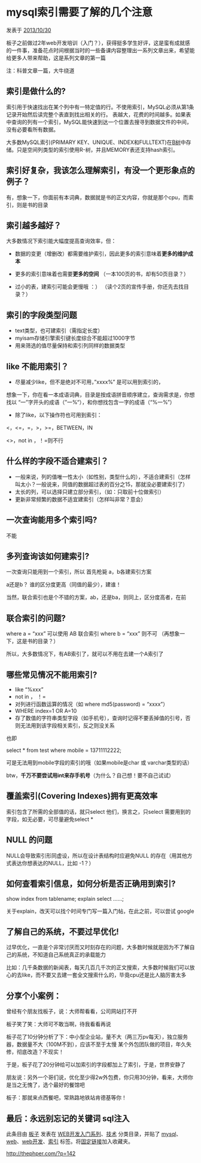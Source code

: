 # mysql索引需要了解的几个注意

发表于 [2013/10/30](http://thephper.com/?p=142)

板子之前做过2年web开发培训（入门？），获得挺多学生好评，这是蛮有成就感的一件事，准备花点时间根据当时的一些备课内容整理出一系列文章出来，希望能给更多人带来帮助，这是系列文章的第一篇

注：科普文章一篇，大牛绕道

## 索引是做什么的?

索引用于快速找出在某个列中有一特定值的行。不使用索引，MySQL必须从第1条记录开始然后读完整个表直到找出相关的行。
表越大，花费的时间越多。如果表中查询的列有一个索引，MySQL能快速到达一个位置去搜寻到数据文件的中间，没有必要看所有数据。

大多数MySQL索引(PRIMARY KEY、UNIQUE、INDEX和FULLTEXT)在[B树](http://baike.baidu.com/view/298408.htm)中存储。只是空间列类型的索引使用R-树，并且MEMORY表还支持hash索引。

## 索引好复杂，我该怎么理解索引，有没一个更形象点的例子？

有，想象一下，你面前有本词典，数据就是书的正文内容，你就是那个cpu，而索引，则是书的目录

## 索引越多越好？

大多数情况下索引能大幅度提高查询效率，但：

- 数据的变更（增删改）都需要维护索引，因此更多的索引意味着**更多的维护成本**


- 更多的索引意味着也需要**更多的空间** （一本100页的书，却有50页目录？）


- 过小的表，建索引可能会更慢哦 ：）  （读个2页的宣传手册，你还先去找目录？）

## 索引的字段类型问题

- text类型，也可建索引（需指定长度）
- myisam存储引擎索引键长度综合不能超过1000字节
- 用来筛选的值尽量保持和索引列同样的数据类型

##  like 不能用索引？

- 尽量减少like，但不是绝对不可用，”xxxx%” 是可以用到索引的，

想象一下，你在看一本成语词典，目录是按成语拼音顺序建立，查询需求是，你想找以 “一”字开头的成语（”一%“），和你想找包含一字的成语（“%一%”）

- 除了like，以下操作符也可用到索引：

<，<=，=，>，>=，BETWEEN，IN

<>，not in ，！=则不行

## 什么样的字段不适合建索引？

- 一般来说，列的值唯一性太小（如性别，类型什么的），不适合建索引（怎样叫太小？一般说来，同值的数据超过表的百分之15，那就没必要建索引了）
- 太长的列，可以选择只建立部分索引，（如：只取前十位做索引）
- 更新非常频繁的数据不适宜建索引（怎样叫非常？意会）

##  一次查询能用多个索引吗?

不能

## 多列查询该如何建索引?

一次查询只能用到一个索引，所以 首先枪毙 a，b各建索引方案

a还是b？ 谁的区分度更高（同值的最少），建谁！

当然，联合索引也是个不错的方案，ab，还是ba，则同上，区分度高者，在前

## 联合索引的问题?

where a = “xxx” 可以使用 AB 联合索引
where b = “xxx” 则不可 （再想象一下，这是书的目录？）

所以，大多数情况下，有AB索引了，就可以不用在去建一个A索引了

## 哪些常见情况不能用索引?

- like “%xxx”
- not in ， ！=
- 对列进行函数运算的情况（如 where md5(password) = “xxxx”）
- WHERE index=1 OR A=10
- 存了数值的字符串类型字段（如手机号），查询时记得不要丢掉值的引号，否则无法用到该字段相关索引，反之则没关系

也即

select * from test where mobile = 13711112222;

可是无法用到mobile字段的索引的哦（如果mobile是char 或 varchar类型的话）

btw，**千万不要尝试用int来存手机号**（为什么？自己想！要不自己试试）

 

## 覆盖索引(Covering Indexes)拥有更高效率

索引包含了所需的全部值的话，就只select 他们，换言之，只select 需要用到的字段，如无必要，可尽量避免select *

## NULL 的问题

NULL会导致索引形同虚设，所以在设计表结构时应避免NULL 的存在（用其他方式表达你想表达的NULL，比如 -1？）

## 如何查看索引信息，如何分析是否正确用到索引?

show index from tablename;
explain select ……;

关于explain，改天可以找个时间专门写一篇入门帖，在此之前，可以尝试 google

## 了解自己的系统，不要过早优化!

过早优化，一直是个非常讨厌而又时刻存在的问题，大多数时候就是因为不了解自己的系统，不知道自己系统真正的承载能力

比如：几千条数据的新闻表，每天几百几千次的正文搜索，大多数时候我们可以放心的去like，而不要又去建一套全文搜索什么的，毕竟cpu还是比人脑厉害太多

## 分享个小案例：

曾经有个朋友找板子，说：大师帮看看，公司网站打不开

板子笑了笑：大师可不敢当啊，待我看看再说

板子花了10分钟分析了下：中小型企业站，量不大（两三万pv每天），独立服务器，数据量不大（100M不到），应该不至于太慢
某个外包团队做的项目，年久失修，彻底改造？不现实！

于是，板子花了20分钟给可以加索引的字段都加上了索引，于是，世界安静了

朋友说：另外一个哥们说，优化至少得2w外包费，你只用30分钟，看来，大师你是当之无愧了，选个最好的餐馆吧

板子：那就来点西餐吧，常熟路地铁站肯德基等你！

## 最后：**永远别忘记的关键词 sql注入**

 

此条目由 [板子](http://thephper.com/?author=1) 发表在 [WEB开发入门系列](http://thephper.com/?cat=33)、[技术](http://thephper.com/?cat=4) 分类目录，并贴了 [mysql](http://thephper.com/?tag=mysql)、[web](http://thephper.com/?tag=web)、[web开发](http://thephper.com/?tag=web%e5%bc%80%e5%8f%91)、[索引](http://thephper.com/?tag=%e7%b4%a2%e5%bc%95) 标签。将[固定链接](http://thephper.com/?p=142)加入收藏夹。



http://thephper.com/?p=142